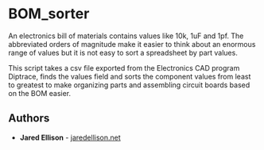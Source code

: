 # BOM_sorter

An electronics bill of materials contains values like 10k, 1uF and
1pf. The abbreviated orders of magnitude make it easier to think about
an enormous range of values but it is not easy to sort a spreadsheet 
by part values.

This script takes a csv file exported from the Electronics CAD program
Diptrace, finds the values field and sorts the component values from 
least to greatest to make organizing parts and assembling circuit boards
based on the BOM easier.

## Authors

* **Jared Ellison** - [jaredellison.net](http://jaredellison.net)
